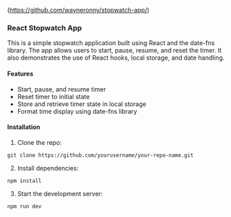 (https://github.com/wayneronny/stopwatch-app/)

### React Stopwatch App
This is a simple stopwatch application built using React and the date-fns library. The app allows users to start, pause, resume, and reset the timer. It also demonstrates the use of React hooks, local storage, and date handling.

#### Features
* Start, pause, and resume timer
* Reset timer to initial state
* Store and retrieve timer state in local storage
* Format time display using date-fns library

#### Installation
1. Clone the repo:
```
git clone https://github.com/yourusername/your-repo-name.git
```
2. Install dependencies:
```
npm install
```
3. Start the development server:
```
npm run dev
```
